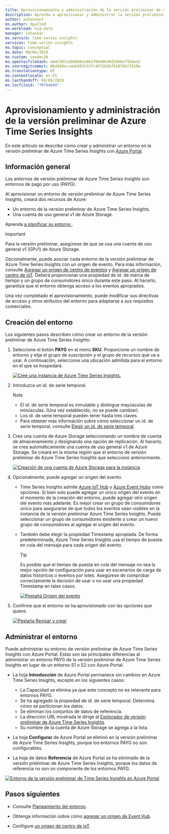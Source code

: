 ```yaml
---
title: Aprovisionamiento y administración de la versión preliminar de Azure Time Series Insights | Microsoft Docs
description: Aprenda a aprovisionar y administrar la versión preliminar de Azure Time Series Insights.
author: ashannon7
ms.author: dpalled
ms.workload: big-data
manager: cshankar
ms.service: time-series-insights
services: time-series-insights
ms.topic: conceptual
ms.date: 09/04/2019
ms.custom: seodec18
ms.openlocfilehash: a84c587a2666982e862f0640b30d2d6bef3b9a42
ms.sourcegitcommit: 86d49daccdab383331fc4072b2b761876b73510e
ms.translationtype: HT
ms.contentlocale: es-ES
ms.lasthandoff: 09/06/2019
ms.locfileid: "70744649"
---
```

# <a name="provision-and-manage-azure-time-series-insights-preview"></a>Aprovisionamiento y administración de la versión preliminar de Azure Time Series Insights

En este artículo se describe cómo crear y administrar un entorno en la versión preliminar de Azure Time Series Insights con [Azure Portal](https://portal.azure.com/).

## <a name="overview"></a>Información general

Los entornos de versión preliminar de Azure Time Series Insights son entornos de pago por uso (PAYG).

Al aprovisionar un entorno de versión preliminar de Azure Time Series Insights, creará dos recursos de Azure:

* Un entorno de la versión preliminar de Azure Time Series Insights.  
* Una cuenta de uso general v1 de Azure Storage.
  
Aprenda [a planificar su entorno ](./time-series-insights-update-plan.md).

>[!IMPORTANT]
> Para la versión preliminar, asegúrese de que se usa una cuenta de uso general v1 (GPv1) de Azure Storage.

Opcionalmente, puede asociar cada entorno de la versión preliminar de Azure Time Series Insights con un origen de evento. Para más información, consulte [Agregar un origen de centro de eventos](./time-series-insights-how-to-add-an-event-source-eventhub.md) y [Agregar un origen de centro de IoT](./time-series-insights-how-to-add-an-event-source-iothub.md). Deberá proporcionar una propiedad de id. de marca de tiempo y un grupo de consumidores único durante este paso. Al hacerlo, garantiza que el entorno obtenga acceso a los eventos apropiados.

Una vez completado el aprovisionamiento, puede modificar sus directivas de acceso y otros atributos del entorno para adaptarse a sus requisitos comerciales.

## <a name="create-the-environment"></a>Creación del entorno

Los siguientes pasos describen cómo crear un entorno de la versión preliminar de Azure Time Series Insights:

1. Seleccione el botón **PAYG** en el menú **SKU**. Proporcione un nombre de entorno y elija el grupo de suscripción y el grupo de recursos que va a usar. A continuación, seleccione una ubicación admitida para el entorno en el que se hospedará.

   [![Cree una instancia de Azure Time Series Insights.](media/v2-update-manage/manage-three.png)](media/v2-update-manage/manage-three.png#lightbox)

1. Introduzca un id. de serie temporal.

    >[!NOTE]
    > * El id. de serie temporal es inmutable y distingue mayúsculas de minúsculas. (Una vez establecido, no se puede cambiar).
    > * Los id. de serie temporal pueden tener hasta tres claves.
    > * Para obtener más información sobre cómo seleccionar un id. de serie temporal, consulte [Elegir un id. de serie temporal](./time-series-insights-update-how-to-id.md).

1. Cree una cuenta de Azure Storage seleccionando un nombre de cuenta de almacenamiento y designando una opción de replicación. Al hacerlo, se crea automáticamente una cuenta de uso general v1 de Azure Storage. Se creará en la misma región que el entorno de versión preliminar de Azure Time Series Insights que seleccionó anteriormente.

    [![Creación de una cuenta de Azure Storage para la instancia](media/v2-update-manage/manage-five.png)](media/v2-update-manage/manage-five.png#lightbox)

1. Opcionalmente, puede agregar un origen del evento.

   * Time Series Insights admite [Azure IoT Hub](./time-series-insights-how-to-add-an-event-source-iothub.md) y [Azure Event Hubs](./time-series-insights-how-to-add-an-event-source-eventhub.md) como opciones. Si bien solo puede agregar un único origen del evento en el momento de la creación del entorno, puede agregar otro origen del evento más adelante. Es mejor crear un grupo de consumidores único para asegurarse de que todos los eventos sean visibles en la instancia de la versión preliminar Azure Time Series Insights. Puede seleccionar un grupo de consumidores existente o crear un nuevo grupo de consumidores al agregar el origen del evento.

   * También debe elegir la propiedad Timestamp apropiada. De forma predeterminada, Azure Time Series Insights usa el tiempo de puesta en cola del mensaje para cada origen del evento.

     > [!TIP]
     > Es posible que el tiempo de puesta en cola del mensaje no sea la mejor opción de configuración para usar en escenarios de carga de datos históricos o eventos por lotes. Asegúrese de comprobar correctamente la decisión de usar o no usar una propiedad Timestamp en tales casos.

     [![Pestaña Origen del evento](media/v2-update-manage/manage-two.png)](media/v2-update-manage/manage-two.png#lightbox)

1. Confirme que el entorno se ha aprovisionado con las opciones que quiere.

    [![Pestaña Revisar y crear](media/v2-update-manage/manage-three.png)](media/v2-update-manage/manage-three.png#lightbox)

## <a name="manage-the-environment"></a>Administrar el entorno

Puede administrar su entorno de versión preliminar de Azure Time Series Insights con Azure Portal. Estas son las principales diferencias al administrar un entorno PAYG de la versión preliminar de Azure Time Series Insights en lugar de un entorno S1 o S2 con Azure Portal:

* La hoja **Introducción** de Azure Portal permanece sin cambios en Azure Time Series Insights, excepto en los siguientes casos:
  * La Capacidad se elimina ya que este concepto no es relevante para entornos PAYG.
  * Se ha agregado la propiedad de id. de serie temporal. Determina cómo se particionan los datos.
  * Se eliminan los conjuntos de datos de referencia.
  * La dirección URL mostrada le dirige al [Explorador de versión preliminar de Azure Time Series Insights](./time-series-insights-update-explorer.md).
  * Su nombre de la cuenta de Azure Storage se agrega a la lista.

* La hoja **Configurar** de Azure Portal se eliminó en la versión preliminar de Azure Time Series Insights, porque los entornos PAYG no son configurables.

* La hoja de datos **Referencia** de Azure Portal se ha eliminado de la versión preliminar de Azure Time Series Insights, porque los datos de referencia no son un componente de los entornos PAYG.

[![Entorno de la versión preliminar de Time Series Insights en Azure Portal](media/v2-update-manage/manage-four.png)](media/v2-update-manage/manage-four.png#lightbox)

## <a name="next-steps"></a>Pasos siguientes

- Consulte [Planeamiento del entorno](./time-series-insights-update-plan.md).

- Obtenga información sobre cómo [agregar un origen de Event Hub](./time-series-insights-how-to-add-an-event-source-eventhub.md).

- Configure [un origen de centro de IoT](./time-series-insights-how-to-add-an-event-source-iothub.md).